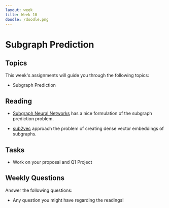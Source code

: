 ```yaml
---
layout: week
title: Week 10
doodle: /doodle.png
---
```


# Subgraph Prediction

## Topics

This week's assignments will guide you through the following topics:
* Subgraph Prediction

## Reading

* [Subgraph Neural
  Networks](https://proceedings.neurips.cc/paper/2020/file/5bca8566db79f3788be9efd96c9ed70d-Paper.pdf)
  has a nice formulation of the subgraph prediction problem.
  
* [sub2vec](https://www.cc.gatech.edu/~badityap/papers/sub2vec-pakdd18.pdf)
  approach the problem of creating dense vector embeddings of
  subgraphs.
  
## Tasks

* Work on your proposal and Q1 Project

## Weekly Questions

Answer the following questions:
* Any question you might have regarding the readings!
